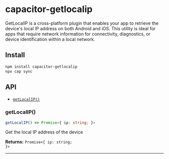 # capacitor-getlocalip

GetLocalIP is a cross-platform plugin that enables your app to retrieve the device's local IP address on both Android and iOS. This utility is ideal for apps that require network information for connectivity, diagnostics, or device identification within a local network.

## Install

```bash
npm install capacitor-getlocalip
npx cap sync
```

## API

<docgen-index>

* [`getLocalIP()`](#getlocalip)

</docgen-index>

<docgen-api>
<!--Update the source file JSDoc comments and rerun docgen to update the docs below-->

### getLocalIP()

```typescript
getLocalIP() => Promise<{ ip: string; }>
```

Get the local IP address of the device

**Returns:** <code>Promise&lt;{ ip: string; }&gt;</code>

--------------------

</docgen-api>
